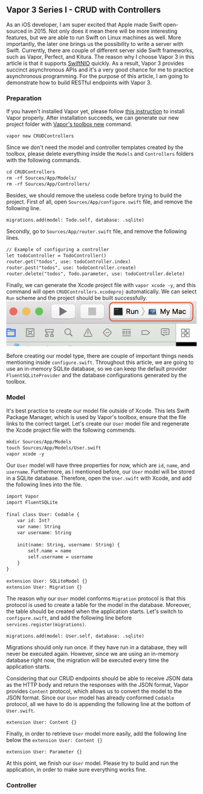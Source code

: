 ## Vapor 3 Series I - CRUD with Controllers
As an iOS developer, I am super excited that Apple made Swift open-sourced in 2015.
Not only does it mean there will be more interesting features, but we are able to run Swift on Linux machines as well.
More importantly, the later one brings us the possibility to write a server with Swift.
Currently, there are couple of different server side Swift frameworks, such as Vapor, Perfect, and Kitura.
The reason why I choose Vapor 3 in this article is that it supports [SwiftNIO](https://github.com/apple/swift-nio) quickly.
As a result, Vapor 3 provides succinct asynchronous APIs and it's a very good chance for me to practice asynchronous programming.
For the purpose of this article, I am going to demonstrate how to build RESTful endpoints with Vapor 3.

### Preparation
If you haven't installed Vapor yet, please follow [this instruction](https://docs.vapor.codes/3.0/install/macos/) to install Vapor properly.
After installation succeeds, we can generate our new project folder with [Vapor's toolbox new](https://docs.vapor.codes/3.0/getting-started/toolbox/#new) command.
```
vapor new CRUDControllers
```
Since we don't need the model and controller templates created by the toolbox, please delete everything inside the `Models` and `Controllers` folders with the following commands.
```
cd CRUDControllers
rm -rf Sources/App/Models/
rm -rf Sources/App/Controllers/
```
Besides, we should remove the useless code before trying to build the project.
First of all, open `Sources/App/configure.swift` file, and remove the following line.
```
migrations.add(model: Todo.self, database: .sqlite)
```
Secondly, go to `Sources/App/router.swift` file, and remove the following lines.
```
// Example of configuring a controller		
let todoController = TodoController()		
router.get("todos", use: todoController.index)		
router.post("todos", use: todoController.create)		
router.delete("todos", Todo.parameter, use: todoController.delete)
```
Finally, we can generate the Xcode project file with `vapor xcode -y`, and this command will open `CRUDControllers.xcodeproj` automatically. We can select `Run` scheme and the project should be built successfully.
![run_scheme](../Resources/CRUDControllers/run_scheme.png)

Before creating our model type, there are couple of important things needs mentioning inside `configure.swift`.
Throughout this article, we are going to use an in-memory SQLite database, so we can keep the default provider `FluentSQLiteProvider` and the database configurations generated by the toolbox.

### Model
It's best practice to create our model file outside of Xcode.
This lets Swift Package Manager, which is used by Vapor's toolbox, ensure that the file links to the correct target.
Let's create our `User` model file and regenerate the Xcode project file with the following commends.
```
mkdir Sources/App/Models
touch Sources/App/Models/User.swift
vapor xcode -y
```

Our `User` model will have three properties for now, which are `id`, `name`, and `username`.
Furthermore, as I mentioned before, our `User` model will be stored in a SQLite database.
Therefore, open the `User.swift` with Xcode, and add the following lines into the file.
```
import Vapor
import FluentSQLite

final class User: Codable {
    var id: Int?
    var name: String
    var username: String

    init(name: String, username: String) {
        self.name = name
        self.username = username
    }
}

extension User: SQLiteModel {}
extension User: Migration {}
```
The reason why our `User` model conforms `Migration` protocol is that this protocol is used to create a table for the model in the database.
Moreover, the table should be created when the application starts.
Let's switch to `configure.swift`, and add the following line before `services.register(migrations)`.
```
migrations.add(model: User.self, database: .sqlite)
```
Migrations should only run once.
If they have run in a database, they will never be executed again.
However, since we are using an in-memory database right now, the migration will be executed every time the application starts.

Considering that our CRUD endpoints should be able to receive JSON data as the HTTP body and return the responses with the JSON format, Vapor provides `Content` protocol, which allows us to convert the model to the JSON format.
Since our `User` model has already conformed `Codable` protocol, all we have to do is appending the following line at the bottom of `User.swift`.
```
extension User: Content {}
```

Finally, in order to retrieve `User` model more easily, add the following line below the `extension User: Content {}`
```
extension User: Parameter {}
```

At this point, we finish our `User` model. Please try to build and run the application, in order to make sure everything works fine.

### Controller
